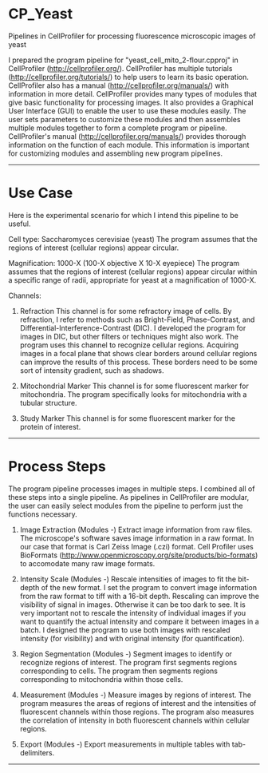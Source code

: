 # CP_Yeast
Pipelines in CellProfiler for processing fluorescence microscopic images of yeast

I prepared the program pipeline for "yeast_cell_mito_2-flour.cpproj" in CellProfiler (http://cellprofiler.org/). CellProfiler has multiple tutorials (http://cellprofiler.org/tutorials/) to help users to learn its basic operation. CellProfiler also has a manual (http://cellprofiler.org/manuals/) with information in more detail. CellProfiler provides many types of modules that give basic functionality for processing images. It also provides a Graphical User Interface (GUI) to enable the user to use these modules easily. The user sets parameters to customize these modules and then assembles multiple modules together to form a complete program or pipeline. CellProfiler's manual (http://cellprofiler.org/manuals/) provides thorough information on the function of each module. This information is important for customizing modules and assembling new program pipelines.

----------

# Use Case

Here is the experimental scenario for which I intend this pipeline to be useful.

Cell type:
Saccharomyces cerevisiae (yeast)
The program assumes that the regions of interest (cellular regions) appear circular.

Magnification:
1000-X (100-X objective X 10-X eyepiece)
The program assumes that the regions of interest (cellular regions) appear circular within a specific range of radii, appropriate for yeast at a magnification of 1000-X.

Channels:

1) Refraction
This channel is for some refractory image of cells. By refraction, I refer to methods such as Bright-Field, Phase-Contrast, and Differential-Interference-Contrast (DIC). I developed the program for images in DIC, but other filters or techniques might also work. The program uses this channel to recognize cellular regions. Acquiring images in a focal plane that shows clear borders around cellular regions can improve the results of this process. These borders need to be some sort of intensity gradient, such as shadows.

2) Mitochondrial Marker
This channel is for some fluorescent marker for mitochondria. The program specifically looks for mitochondria with a tubular structure.

3) Study Marker
This channel is for some fluorescent marker for the protein of interest.

----------

# Process Steps

The program pipeline processes images in multiple steps. I combined all of these steps into a single pipeline. As pipelines in CellProfiler are modular, the user can easily select modules from the pipeline to perform just the functions necessary.

1) Image Extraction (Modules _-_)
Extract image information from raw files. The microscope's software saves image information in a raw format. In our case that format is Carl Zeiss Image (.czi) format. Cell Profiler uses BioFormats (http://www.openmicroscopy.org/site/products/bio-formats) to accomodate many raw image formats.

2) Intensity Scale (Modules _-_)
Rescale intensities of images to fit the bit-depth of the new format. I set the program to convert image information from the raw format to tiff with a 16-bit depth. Rescaling can improve the visibility of signal in images. Otherwise it can be too dark to see. It is very important not to rescale the intensity of individual images if you want to quantify the actual intensity and compare it between images in a batch. I designed the program to use both images with rescaled intensity (for visibility) and with original intensity (for quantification).

3) Region Segmentation (Modules _-_)
Segment images to identify or recognize regions of interest. The program first segments regions corresponding to cells. The program then segments regions corresponding to mitochondria within those cells.

4) Measurement (Modules _-_)
Measure images by regions of interest. The program measures the areas of regions of interest and the intensities of fluorescent channels within those regions. The program also measures the correlation of intensity in both fluorescent channels within cellular regions.

5) Export (Modules _-_)
Export measurements in multiple tables with tab-delimiters.

----------
